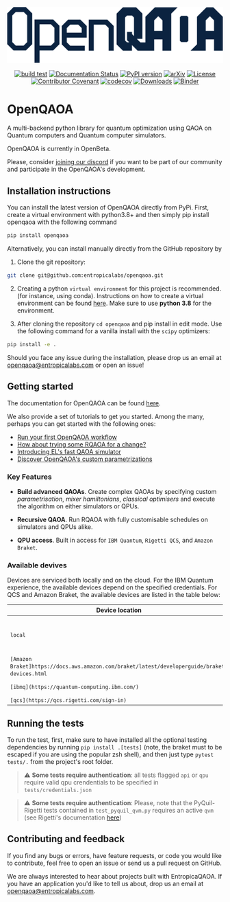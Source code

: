 <div align="center">

<picture>
  <source media="(prefers-color-scheme: dark)" srcset="https://github.com/entropicalabs/openqaoa/blob/main/.github/images/openqaoa_logo_offW.png" width="650">
  <img alt="OpenQAOA" src="https://github.com/entropicalabs/openqaoa/blob/main/.github/images/openqaoa_logo.png" width="650">
</picture>

  [![build test](https://github.com/entropicalabs/openqaoa/actions/workflows/test_main_linux.yml/badge.svg)](https://github.com/entropicalabs/openqaoa/actions/workflows/test_main_linux.yml)<!-- Tests (GitHub actions) -->
  [![Documentation Status](https://readthedocs.org/projects/el-openqaoa/badge/?version=latest)](https://el-openqaoa.readthedocs.io/en/latest/?badge=latest) <!-- Readthedocs -->
  [![PyPI version](https://badge.fury.io/py/openqaoa.svg)](https://badge.fury.io/py/openqaoa) <!-- PyPI -->
  [![arXiv](https://img.shields.io/badge/arXiv-2210.08695-<COLOR>.svg)](https://arxiv.org/abs/2210.08695) <!-- arXiv -->
  [![License](https://img.shields.io/badge/%F0%9F%AA%AA%20license-Apache%20License%202.0-lightgrey)](LICENSE.md)<!-- License -->
  [![Contributor Covenant](https://img.shields.io/badge/Contributor%20Covenant-2.1-4baaaa.svg)](CODE_OF_CONDUCT.md)<!-- Covenant Code of conduct -->
  [![codecov](https://codecov.io/gh/entropicalabs/openqaoa/branch/dev/graph/badge.svg?token=ZXD77KM5OR)](https://codecov.io/gh/entropicalabs/openqaoa) <!-- Code coverage -->
  [![Downloads](https://pepy.tech/badge/openqaoa)](https://pepy.tech/project/openqaoa)
  [![Binder](https://mybinder.org/badge_logo.svg)](https://mybinder.org/v2/gh/entropicalabs/openqaoa.git/feat_improve_setup?labpath=%2Fexamples)
</div>

# OpenQAOA

A multi-backend python library for quantum optimization using QAOA on Quantum computers and Quantum computer simulators.

OpenQAOA is currently in OpenBeta. 

Please, consider [joining our discord](https://discord.gg/ana76wkKBd) if you want to be part of our community and participate in the OpenQAOA's development. 

## Installation instructions

You can install the latest version of OpenQAOA directly from PyPi. First, create a virtual environment with python3.8+ and then simply pip install openqaoa with the following command

```bash
pip install openqaoa
```

Alternatively, you can install manually directly from the GitHub repository by

1. Clone the git repository:

```bash
git clone git@github.com:entropicalabs/openqaoa.git
```

2. Creating a python `virtual environment` for this project is recommended. (for instance, using conda). Instructions on how to create a virtual environment can be found [here](https://conda.io/projects/conda/en/latest/user-guide/tasks/manage-environments.html#creating-an-environment-with-commands). Make sure to use **python 3.8** for the environment.

3. After cloning the repository `cd openqaoa` and pip install in edit mode. Use the following command for a vanilla install with the `scipy` optimizers:

```bash
pip install -e .
```

Should you face any issue during the installation, please drop us an email at openqaoa@entropicalabs.com or open an issue!

## Getting started

The documentation for OpenQAOA can be found [here](https://el-openqaoa.readthedocs.io/en/latest/).

We also provide a set of tutorials to get you started. Among the many, perhaps you can get started with the following ones:

- [Run your first OpenQAOA workflow](https://el-openqaoa.readthedocs.io/en/latest/notebooks/1_workflows_example.html)
- [How about trying some RQAOA for a change?](https://el-openqaoa.readthedocs.io/en/latest/notebooks/9_RQAOA_example.html)
- [Introducing EL's fast QAOA simulator](https://el-openqaoa.readthedocs.io/en/latest/notebooks/6_fast_qaoa_simulator.html)
- [Discover OpenQAOA's custom parametrizations](https://el-openqaoa.readthedocs.io/en/latest/notebooks/5_advanced_parameterization.html)

### Key Features

- **Build advanced QAOAs**. Create complex QAOAs by specifying custom _parametrisation_, _mixer hamiltonians_, _classical optimisers_ and execute the algorithm on either simulators or QPUs.

- **Recursive QAOA**. Run RQAOA with fully customisable schedules on simulators and QPUs alike. 

- **QPU access**. Built in access for `IBM Quantum`, `Rigetti QCS`, and `Amazon Braket`.


### Available devives 

Devices are serviced both locally and on the cloud. For the IBM Quantum experience, the available devices depend on the specified credentials. For QCS and Amazon Braket, the available devices are listed in the table below:

| Device location  | Device Name |
| ------------- | ------------- |
| `local`  | `['qiskit.shot_simulator', 'qiskit.statevector_simulator', 'qiskit.qasm_simulator', 'vectorized', 'pyquil.statevector_simulator']`  |
| `[Amazon Braket]https://docs.aws.amazon.com/braket/latest/developerguide/braket-devices.html`    | IonQ, Rigetti, OCQ |
| `[ibmq](https://quantum-computing.ibm.com/)`    | Please check the IBMQ backends available to your account |
| `[qcs](https://qcs.rigetti.com/sign-in)`     | `[nq-qvm, Aspen-11, Aspen-M-1]`


## Running the tests

To run the test, first, make sure to have installed all the optional testing dependencies by running `pip install .[tests]` (note, the braket must to be escaped if you are using the popular zsh shell), and then just type `pytest tests/.` from the project's root folder.

> :warning: **Some tests require authentication**: all tests flagged `api` or `qpu` require valid qpu crendentials to be specified in `tests/credentials.json`

> :warning: **Some tests require authentication**: Please, note that the PyQuil-Rigetti tests contained in `test_pyquil_qvm.py` requires an active `qvm` (see Rigetti's documentation [here](https://pyquil-docs.rigetti.com/en/v3.1.0/qvm.html))

## Contributing and feedback

If you find any bugs or errors, have feature requests, or code you would like to contribute, feel free to open an issue or send us a pull request on GitHub.

We are always interested to hear about projects built with EntropicaQAOA. If you have an application you'd like to tell us about, drop us an email at openqaoa@entropicalabs.com.

